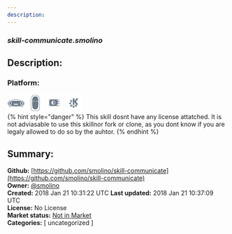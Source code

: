 ```yaml
---
description: 
---
```


### _skill-communicate.smolino_  
## Description:  
  
  
  
### Platform:  
 ![Mark I](../.gitbook/assets/mark-1-icon.png)  ![Mark II](../.gitbook/assets/mark-2-icon.png)  ![Picroft](../.gitbook/assets/picroft-icon.png)  ![plasmoid](../.gitbook/assets/kde.png)   
{% hint style="danger" %}
This skill dosnt have any license attatched. It is not adviasable to use this skillnor fork or clone, as you dont know if you are legaly allowed to do so by the auhtor.
{% endhint %}
  
## Summary:  
**Github:** [https://github.com/smolino/skill-communicate](https://github.com/smolino/skill-communicate)  
**Owner:** [@smolino](https://github.com/smolino)  
**Created:** 2018 Jan 21 10:31:22 UTC  **Last updated:** 2018 Jan 21 10:37:09 UTC  
**License:** No License  
**Market status:** [Not in Market](https://market.mycroft.ai/skill/)  
**Categories:** [ uncategorized ]   
